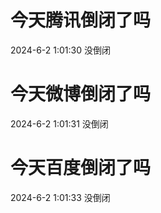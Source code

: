 # 今天腾讯倒闭了吗

2024-6-2 1:01:30 没倒闭

# 今天微博倒闭了吗

2024-6-2 1:01:31 没倒闭

# 今天百度倒闭了吗

2024-6-2 1:01:33 没倒闭

